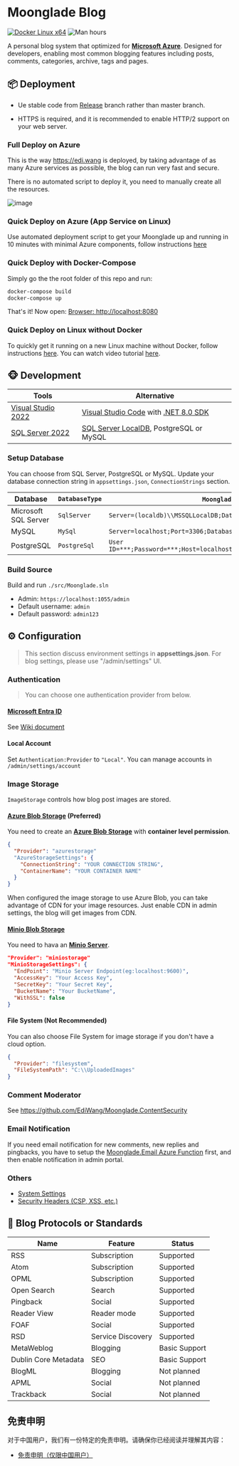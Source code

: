 # Moonglade Blog

[![Docker Linux x64](https://github.com/EdiWang/Moonglade/actions/workflows/docker.yml/badge.svg)](https://github.com/EdiWang/Moonglade/actions/workflows/docker.yml)
![Man hours](https://manhours.aiursoft.cn/r/github.com/ediwang/moonglade.svg)

A personal blog system that optimized for [**Microsoft Azure**](https://azure.microsoft.com/en-us/). Designed for developers, enabling most common blogging features including posts, comments, categories, archive, tags and pages.

## 📦 Deployment

- Ue stable code from [Release](https://github.com/EdiWang/Moonglade/releases) branch rather than master branch.

- HTTPS is required, and it is recommended to enable HTTP/2 support on your web server.

### Full Deploy on Azure

This is the way https://edi.wang is deployed, by taking advantage of as many Azure services as possible, the blog can run very fast and secure. 

There is no automated script to deploy it, you need to manually create all the resources.

![image](https://cdn-blog.edi.wang/web-assets/ediwang-azure-arch-visio-nov2022.png)

### Quick Deploy on Azure (App Service on Linux)

Use automated deployment script to get your Moonglade up and running in 10 minutes with minimal Azure components, follow instructions [here](https://github.com/EdiWang/Moonglade/wiki/Quick-Deploy-on-Azure)

### Quick Deploy with Docker-Compose

Simply go the the root folder of this repo and run:

```bash
docker-compose build
docker-compose up
```

That's it! Now open: [Browser: http://localhost:8080](http://localhost:8080)

### Quick Deploy on Linux without Docker

To quickly get it running on a new Linux machine without Docker, follow instructions [here](https://github.com/EdiWang/Moonglade/wiki/Quick-Install-on-Linux-Machine). You can watch video tutorial [here](https://anduins-site.player.aiur.site/moonglade-install.mp4).

## 🐵 Development

Tools | Alternative
--- | ---
[Visual Studio 2022](https://visualstudio.microsoft.com/) | [Visual Studio Code](https://code.visualstudio.com/) with [.NET 8.0 SDK](http://dot.net)
[SQL Server 2022](https://www.microsoft.com/en-us/sql-server/sql-server-2022) | [SQL Server LocalDB](https://learn.microsoft.com/en-us/sql/database-engine/configure-windows/sql-server-express-localdb?view=sql-server-ver16&WT.mc_id=AZ-MVP-5002809), PostgreSQL or MySQL 

### Setup Database

You can choose from SQL Server, PostgreSQL or MySQL. Update your database connection string in `appsettings.json`, `ConnectionStrings` section.


Database | `DatabaseType` | `MoongladeDatabase` Example
--- | --- | ---
Microsoft SQL Server | `SqlServer` | `Server=(localdb)\\MSSQLLocalDB;Database=moonglade;Trusted_Connection=True;`
MySQL | `MySql` | `Server=localhost;Port=3306;Database=moonglade;Uid=root;Pwd=***;`
PostgreSQL | `PostgreSql` | `User ID=***;Password=***;Host=localhost;Port=5432;Database=moonglade;Pooling=true;`

### Build Source

Build and run `./src/Moonglade.sln`
- Admin: `https://localhost:1055/admin`
- Default username: `admin`
- Default password: `admin123`

## ⚙ Configuration

> This section discuss environment settings in **appsettings.json**. For blog settings, please use "/admin/settings" UI.

### Authentication

> You can choose one authentication provider from below.

#### [Microsoft Entra ID](https://azure.microsoft.com/en-us/services/active-directory/)

See [Wiki document](https://github.com/EdiWang/Moonglade/wiki/Use-Microsoft-Entra-ID-Authentication)

#### Local Account

Set `Authentication:Provider` to `"Local"`. You can manage accounts in `/admin/settings/account`

### Image Storage
`ImageStorage` controls how blog post images are stored.

#### [Azure Blob Storage](https://azure.microsoft.com/en-us/services/storage/blobs/) (Preferred)

You need to create an [**Azure Blob Storage**](https://azure.microsoft.com/en-us/services/storage/blobs/) with **container level permission**. 

```json
{
  "Provider": "azurestorage"
  "AzureStorageSettings": {
    "ConnectionString": "YOUR CONNECTION STRING",
    "ContainerName": "YOUR CONTAINER NAME"
  }
}
```

When configured the image storage to use Azure Blob, you can take advantage of CDN for your image resources. Just enable CDN in admin settings, the blog will get images from CDN.

#### [Minio Blob Storage](https://min.io/)

You need to hava an [**Minio Server**](https://docs.min.io/). 

```json
"Provider": "miniostorage"
"MinioStorageSettings": {
  "EndPoint": "Minio Server Endpoint(eg:localhost:9600)",
  "AccessKey": "Your Access Key",
  "SecretKey": "Your Secret Key",
  "BucketName": "Your BucketName",
  "WithSSL": false
}
```

#### File System (Not Recommended)

You can also choose File System for image storage if you don't have a cloud option.

```json
{
  "Provider": "filesystem",
  "FileSystemPath": "C:\\UploadedImages"
}
```

### Comment Moderator

See https://github.com/EdiWang/Moonglade.ContentSecurity

### Email Notification

If you need email notification for new comments, new replies and pingbacks, you have to setup the [Moonglade.Email Azure Function](https://github.com/EdiWang/Moonglade.Email) first, and then enable notification in admin portal.

### Others

- [System Settings](https://github.com/EdiWang/Moonglade/wiki/System-Settings)
- [Security Headers (CSP, XSS, etc.)](https://github.com/EdiWang/Moonglade/wiki/Security-Headers-(CSP,-XSS,-etc.))

## 🎉 Blog Protocols or Standards

Name | Feature | Status
--- | --- | ---
RSS | Subscription | Supported
Atom | Subscription | Supported
OPML | Subscription | Supported
Open Search | Search | Supported
Pingback | Social | Supported
Reader View | Reader mode | Supported
FOAF | Social | Supported
RSD | Service Discovery | Supported
MetaWeblog | Blogging | Basic Support
Dublin Core Metadata | SEO | Basic Support
BlogML | Blogging | Not planned
APML | Social | Not planned
Trackback | Social | Not planned

## 免责申明

对于中国用户，我们有一份特定的免责申明。请确保你已经阅读并理解其内容：

- [免责申明（仅限中国用户）](./DISCLAIMER_CN.md)
